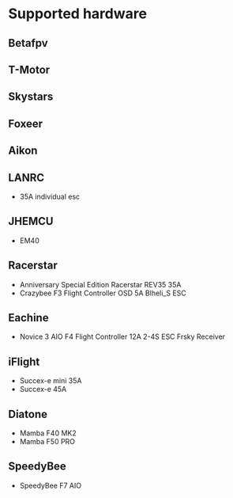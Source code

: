 # Supported hardware

## Betafpv

## T-Motor

## Skystars

## Foxeer

## Aikon

## LANRC

- 35A individual esc

## JHEMCU

- EM40

## Racerstar

- Anniversary Special Edition Racerstar REV35 35A
- Crazybee F3 Flight Controller OSD 5A Blheli_S ESC

## Eachine

- Novice 3 AIO F4 Flight Controller 12A 2-4S ESC Frsky Receiver

## iFlight

- Succex-e mini 35A
- Succex-e 45A

## Diatone

- Mamba F40 MK2
- Mamba F50 PRO

## SpeedyBee

- SpeedyBee F7 AIO
